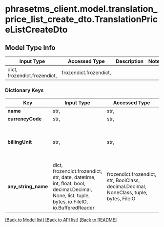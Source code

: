# phrasetms_client.model.translation_price_list_create_dto.TranslationPriceListCreateDto

## Model Type Info

| Input Type                   | Accessed Type          | Description | Notes |
| ---------------------------- | ---------------------- | ----------- | ----- |
| dict, frozendict.frozendict, | frozendict.frozendict, |             |

### Dictionary Keys

| Key                 | Input Type                                                                                                                                  | Accessed Type                                                                           | Description                                                        | Notes                                                             |
| ------------------- | ------------------------------------------------------------------------------------------------------------------------------------------- | --------------------------------------------------------------------------------------- | ------------------------------------------------------------------ | ----------------------------------------------------------------- |
| **name**            | str,                                                                                                                                        | str,                                                                                    |                                                                    |
| **currencyCode**    | str,                                                                                                                                        | str,                                                                                    |                                                                    |
| **billingUnit**     | str,                                                                                                                                        | str,                                                                                    | Default: Word                                                      | [optional] must be one of ["Word", "Page", "Character", "Hour", ] |
| **any_string_name** | dict, frozendict.frozendict, str, date, datetime, int, float, bool, decimal.Decimal, None, list, tuple, bytes, io.FileIO, io.BufferedReader | frozendict.frozendict, str, BoolClass, decimal.Decimal, NoneClass, tuple, bytes, FileIO | any string name can be used but the value must be the correct type | [optional]                                                        |

[[Back to Model list]](../../README.md#documentation-for-models) [[Back to API list]](../../README.md#documentation-for-api-endpoints) [[Back to README]](../../README.md)
